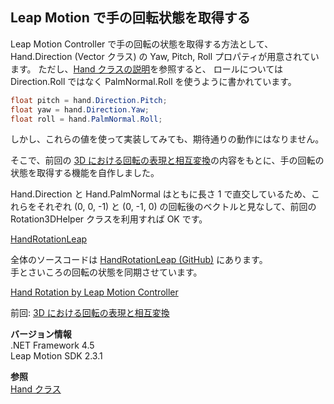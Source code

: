 ## Leap Motion で手の回転状態を取得する

Leap Motion Controller で手の回転の状態を取得する方法として、Hand.Direction (Vector クラス) の Yaw, Pitch, Roll プロパティが用意されています。
ただし、[Hand クラスの説明](https://developer.leapmotion.com/documentation/csharp/api/Leap.Hand.html)を参照すると、
ロールについては Direction.Roll ではなく PalmNormal.Roll を使うように書かれています。

```c#
float pitch = hand.Direction.Pitch;
float yaw = hand.Direction.Yaw;
float roll = hand.PalmNormal.Roll;
```

しかし、これらの値を使って実装してみても、期待通りの動作にはなりません。

そこで、前回の [3D における回転の表現と相互変換](3D-Rotation-Conversion.md)の内容をもとに、手の回転の状態を取得する機能を自作しました。

Hand.Direction と Hand.PalmNormal はともに長さ 1 で直交しているため、これらをそれぞれ (0, 0, -1) と (0, -1, 0) の回転後のベクトルと見なして、前回の Rotation3DHelper クラスを利用すれば OK です。

[HandRotationLeap](https://gist.github.com/sakapon/97659608cd8e63f27277451fec2b3a8c)

全体のソースコードは [HandRotationLeap (GitHub)](https://github.com/sakapon/Samples-2016/tree/master/LeapSample/HandRotationLeap) にあります。  
手とさいころの回転の状態を同期させています。

[Hand Rotation by Leap Motion Controller](https://www.youtube.com/watch?v=ZRBKAvi7-MA)

前回: [3D における回転の表現と相互変換](3D-Rotation-Conversion.md)

**バージョン情報**  
.NET Framework 4.5  
Leap Motion SDK 2.3.1

**参照**  
[Hand クラス](https://developer.leapmotion.com/documentation/csharp/api/Leap.Hand.html)
